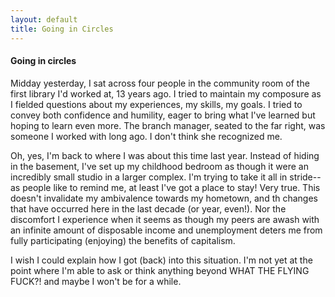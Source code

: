 ```yaml
---
layout: default
title: Going in Circles
---
```


<h4>Going in circles</h4>

Midday yesterday, I sat across four people in the community room of the first library I'd worked at, 13 years ago.  I tried to maintain my composure as I fielded questions about my experiences, my skills, my goals. I tried to convey both confidence and humility, eager to bring what I've learned but hoping to learn even more. The branch manager, seated to the far right, was someone I worked with long ago. I don't think she recognized me.

Oh, yes, I'm back to where I was about this time last year. Instead of hiding in the basement, I've set up my childhood bedroom as though it were an incredibly small studio in a larger complex. I'm trying to take it all in stride--as people like to remind me, at least I've got a place to stay! Very true. This doesn't invalidate my ambivalence towards my hometown, and th changes that have occurred here in the last decade (or year, even!). Nor the discomfort I experience when it seems as though my peers are awash with an infinite amount of disposable income and unemployment deters me from fully participating (enjoying) the benefits of capitalism.

I wish I could explain how I got (back) into this situation. I'm not yet at the point where I'm able to ask or think anything beyond WHAT THE FLYING FUCK?! and maybe I won't be for a while. 
